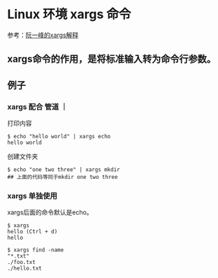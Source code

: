 # Linux 环境 xargs 命令

参考：[阮一峰的xargs解释][1]

## xargs命令的作用，是将标准输入转为命令行参数。

## 例子

### xargs 配合 管道 ｜
打印内容
```shell
$ echo "hello world" | xargs echo
hello world
```

创建文件夹
```shell
$ echo "one two three" | xargs mkdir
## 上面的代码等同于mkdir one two three
```

### xargs 单独使用

xargs后面的命令默认是echo。
```shell
$ xargs
hello (Ctrl + d)
hello
```

```shell
$ xargs find -name
"*.txt"
./foo.txt
./hello.txt
```


[1]: https://www.ruanyifeng.com/blog/2019/08/xargs-tutorial.html